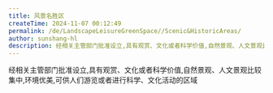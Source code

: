 ```yaml
---
title: 风景名胜区
createTime: 2024-11-07 00:12:49
permalink: /de/LandscapeLeisureGreenSpace//Scenic&HistoricAreas/
author: sunshang-hl
description: 经相关主管部门批准设立,具有观赏、文化或者科学价值,自然景观、人文景观比较集中,环境优美,可供人们游览或者进行科学、文化活动的区域
---
```


经相关主管部门批准设立,具有观赏、文化或者科学价值,自然景观、人文景观比较集中,环境优美,可供人们游览或者进行科学、文化活动的区域